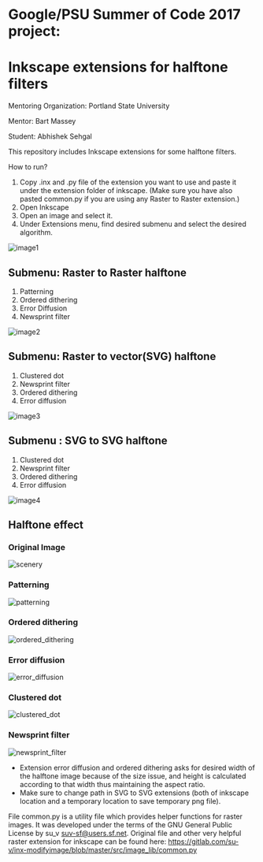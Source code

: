 # Google/PSU Summer of Code 2017 project:

# Inkscape extensions for halftone filters

Mentoring Organization: Portland State University

Mentor: Bart Massey

Student: Abhishek Sehgal

This repository includes Inkscape extensions for some halftone filters.

How to run?

1. Copy .inx and .py file of the extension you want to use and paste it under the extension folder of inkscape. (Make sure you have also pasted common.py if you are using any Raster to Raster extension.) 
2. Open Inkscape
3. Open an image and select it.
4. Under Extensions menu, find desired submenu and select the desired algorithm.

![image1](https://user-images.githubusercontent.com/10050718/29738454-8a78ff76-8a40-11e7-918c-705d1067a91e.png)


## Submenu: Raster to Raster halftone 

1. Patterning
2. Ordered dithering
3. Error Diffusion
4. Newsprint filter

![image2](https://user-images.githubusercontent.com/10050718/29738469-c050773c-8a40-11e7-8cab-3c02f1c42f18.png)

## Submenu: Raster to vector(SVG) halftone

1. Clustered dot
2. Newsprint filter
3. Ordered dithering
4. Error diffusion

![image3](https://user-images.githubusercontent.com/10050718/29738474-dc3cc496-8a40-11e7-915a-c67506375ad4.png)

## Submenu : SVG to SVG halftone

1. Clustered dot
2. Newsprint filter
3. Ordered dithering
4. Error diffusion

![image4](https://user-images.githubusercontent.com/10050718/29738479-ec96c8fa-8a40-11e7-85e0-f543fcd70210.png)

## Halftone effect

### Original Image

![scenery](https://user-images.githubusercontent.com/10050718/29738486-1ac5d932-8a41-11e7-9675-8d50e1ceed35.jpg)

### Patterning

![patterning](https://user-images.githubusercontent.com/10050718/29738490-2f608432-8a41-11e7-982f-b0da47f5ca67.png)

### Ordered dithering

![ordered_dithering](https://user-images.githubusercontent.com/10050718/29738497-4549ba20-8a41-11e7-8023-755bc9cd6592.png)

### Error diffusion

![error_diffusion](https://user-images.githubusercontent.com/10050718/29738503-5e27fa52-8a41-11e7-9947-71dcd7ebb932.png)

### Clustered dot

![clustered_dot](https://user-images.githubusercontent.com/10050718/29738506-734f9cf0-8a41-11e7-9112-d58478f3f3f0.png)

### Newsprint filter

![newsprint_filter](https://user-images.githubusercontent.com/10050718/29738510-8588c3d8-8a41-11e7-8a25-6e0b8c784da0.png)


* Extension error diffusion and ordered dithering asks for desired width of the halftone image because of the size issue, and   height is calculated according to that width thus maintaining the aspect ratio.
* Make sure to change path in SVG to SVG extensions (both of inkscape location and a temporary location to save temporary png   file).


File common.py is a utility file which provides helper functions for raster images. It was developed under the terms of the GNU General Public License by su_v <suv-sf@users.sf.net>. Original file and other very helpful raster extension for inkscape can be found here: https://gitlab.com/su-v/inx-modifyimage/blob/master/src/image_lib/common.py




